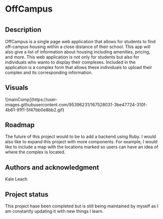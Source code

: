 <h1>OffCampus<h1>

<h2>Description</h2>
OffCampus is a single page web application that allows for students to find off-campus housing within a close distance of their school. This app will also give a list of information about housing including amenities, pricing, and more. This web application is not only for students but also for individuals who wanto to display their complexes. Included in the application is a complex form that allows these individuals to upload their complex and its corresponding information. 


<h2>Visuals</h2>
![mainComp](https://user-images.githubusercontent.com/95396231/167528031-3be47724-310f-4b61-91f1-5f47bb0e8bb2.gif)


<h2>Roadmap</h2>
The future of this project would to be to add a backend using Ruby. 
I would also like to expand this project with more components. For example, I would like to include a map with the locations marked so users can have an idea of where the complex is located.

<h2>Authors and acknowledgment</h2>
Kale Leach


<h2>Project status</h2>
This project hase been completed but is still being maintained by myself as I am constantly updating it with new things I learn.
